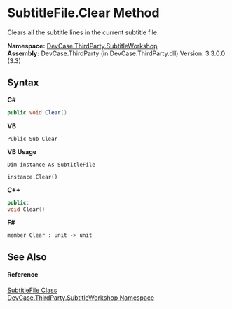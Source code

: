 # SubtitleFile.Clear Method 
 

Clears all the subtitle lines in the current subtitle file.

**Namespace:**&nbsp;<a href="N_DevCase_ThirdParty_SubtitleWorkshop">DevCase.ThirdParty.SubtitleWorkshop</a><br />**Assembly:**&nbsp;DevCase.ThirdParty (in DevCase.ThirdParty.dll) Version: 3.3.0.0 (3.3)

## Syntax

**C#**<br />
``` C#
public void Clear()
```

**VB**<br />
``` VB
Public Sub Clear
```

**VB Usage**<br />
``` VB Usage
Dim instance As SubtitleFile

instance.Clear()
```

**C++**<br />
``` C++
public:
void Clear()
```

**F#**<br />
``` F#
member Clear : unit -> unit 

```


## See Also


#### Reference
<a href="T_DevCase_ThirdParty_SubtitleWorkshop_SubtitleFile">SubtitleFile Class</a><br /><a href="N_DevCase_ThirdParty_SubtitleWorkshop">DevCase.ThirdParty.SubtitleWorkshop Namespace</a><br />